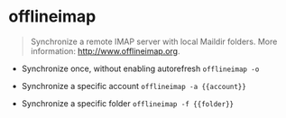 # offlineimap
> Synchronize a remote IMAP server with local Maildir folders.
> More information: <http://www.offlineimap.org>.

- Synchronize once, without enabling autorefresh
`offlineimap -o`

- Synchronize a specific account
`offlineimap -a {{account}}`

- Synchronize a specific folder
`offlineimap -f {{folder}}`
